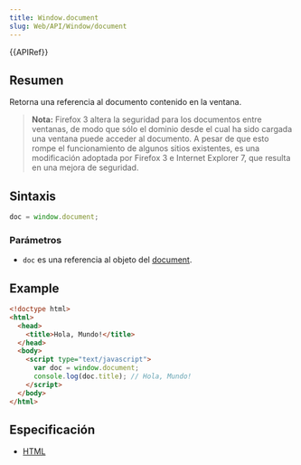 ```yaml
---
title: Window.document
slug: Web/API/Window/document
---
```


{{APIRef}}

## Resumen

Retorna una referencia al documento contenido en la ventana.

> **Nota:** Firefox 3 altera la seguridad para los documentos entre ventanas, de modo que sólo el dominio desde el cual ha sido cargada una ventana puede acceder al documento. A pesar de que esto rompe el funcionamiento de algunos sitios existentes, es una modificación adoptada por Firefox 3 e Internet Explorer 7, que resulta en una mejora de seguridad.

## Sintaxis

```js
doc = window.document;
```

### Parámetros

- `doc` es una referencia al objeto del [document](/es/docs/DOM/document).

## Example

```html
<!doctype html>
<html>
  <head>
    <title>Hola, Mundo!</title>
  </head>
  <body>
    <script type="text/javascript">
      var doc = window.document;
      console.log(doc.title); // Hola, Mundo!
    </script>
  </body>
</html>
```

## Especificación

- [HTML](http://www.whatwg.org/html/#the-window-object)
